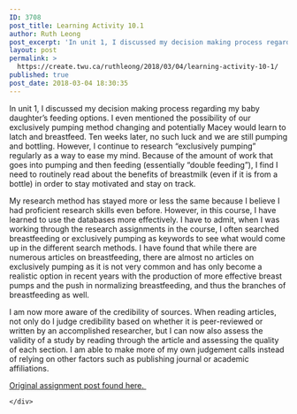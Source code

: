 ```yaml
---
ID: 3708
post_title: Learning Activity 10.1
author: Ruth Leong
post_excerpt: 'In unit 1, I discussed my decision making process regarding my baby daughter&rsquo;s feeding options. I even mentioned the possibility of our exclusively pumping method changing and potentially Macey would learn to latch and breastfeed. Ten weeks later, no such luck and we are still pumping and bottling. However, I continue to research &ldquo;exclusively pumping&rdquo; [&hellip;]'
layout: post
permalink: >
  https://create.twu.ca/ruthleong/2018/03/04/learning-activity-10-1/
published: true
post_date: 2018-03-04 18:30:35
---
```

<p>In unit 1, I discussed my decision making process regarding my baby daughter&#8217;s feeding options. I even mentioned the possibility of our exclusively pumping method changing and potentially Macey would learn to latch and breastfeed. Ten weeks later, no such luck and we are still pumping and bottling. However, I continue to research &#8220;exclusively pumping&#8221; regularly as a way to ease my mind. Because of the amount of work that goes into pumping and then feeding (essentially &#8220;double feeding&#8221;), I find I need to routinely read about the benefits of breastmilk (even if it is from a bottle) in order to stay motivated and stay on track.</p>
<p>My research method has stayed more or less the same because I believe I had proficient research skills even before. However, in this course, I have learned to use the databases more effectively. I have to admit, when I was working through the research assignments in the course, I often searched breastfeeding or exclusively pumping as keywords to see what would come up in the different search methods. I have found that while there are numerous articles on breastfeeding, there are almost no articles on exclusively pumping as it is not very common and has only become a realistic option in recent years with the production of more effective breast pumps and the push in normalizing breastfeeding, and thus the branches of breastfeeding as well.</p>
<p>I am now more aware of the credibility of sources. When reading articles, not only do I judge credibility based on whether it is peer-reviewed or written by an accomplished researcher, but I can now also assess the validity of a study by reading through the article and assessing the quality of each section. I am able to make more of my own judgement calls instead of relying on other factors such as publishing journal or academic affiliations.</p>
<p><a href="https://create.twu.ca/ldrs591-sp18/unit-10-learning-activities/">Original assignment post found here. </a></p>
<div id="themify_builder_content-491" data-postid="491" class="themify_builder_content themify_builder_content-491 themify_builder">

    </div>
<!-- /themify_builder_content -->
